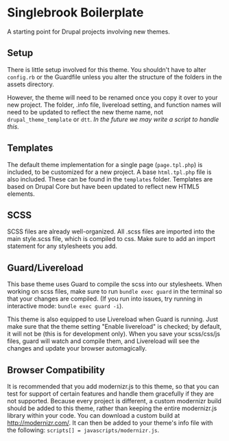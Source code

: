 # Singlebrook Boilerplate
A starting point for Drupal projects involving new themes.

## Setup
There is little setup involved for this theme. You shouldn't have to alter `config.rb` or the Guardfile unless you alter the structure of the folders in the assets directory. 

However, the theme will need to be renamed once you copy it over to your new project.  The folder, .info file, livereload setting, and function names will need to be updated to reflect the new theme name, not `drupal_theme_template` or `dtt`. *In the future we may write a script to handle this.*

## Templates
The default theme implementation for a single page (`page.tpl.php`) is included, to be customized for a new project. A base `html.tpl.php` file is also included.  These can be found in the `templates` folder. Templates are based on Drupal Core but have been updated to reflect new HTML5 elements.  

## SCSS
SCSS files are already well-organized.  All .scss files are imported into the main style.scss file, which is compiled to css.  Make sure to add an import statement for any stylesheets you add. 

## Guard/Livereload
This base theme uses Guard to compile the scss into our stylesheets.  When working on scss files, make sure to run `bundle exec guard` in the terminal so that your changes are compiled. (If you run into issues, try running in interactive mode: `bundle exec guard -i`). 

This theme is also equipped to use Livereload when Guard is running. Just make sure that the theme setting "Enable livereload" is checked; by default, it will not be (this is for development only). When you save your scss/css/js files, guard will watch and compile them, and Livereload will see the changes and update your browser automagically. 

## Browser Compatibility
It is recommended that you add modernizr.js to this theme, so that you can test for support of certain features and handle them gracefully if they are not supported.  Because every project is different, a custom modernizr build should be added to this theme, rather than keeping the entire modernizr.js library within your code.  You can download a custom build at http://modernizr.com/. It can then be added to your theme's info file with the following: `scripts[] = javascripts/modernizr.js`.   